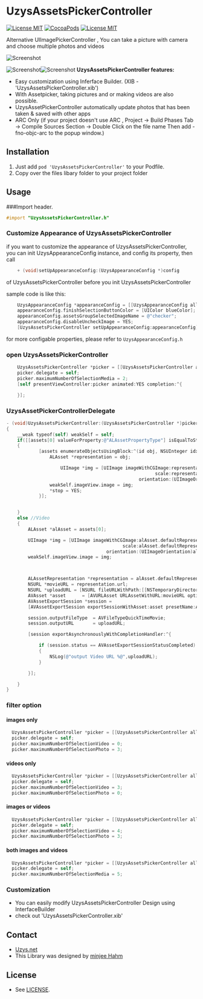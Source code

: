 UzysAssetsPickerController
==========================
[![License MIT](https://img.shields.io/badge/license-MIT-blue.svg?style=flat)](https://raw.githubusercontent.com/uzysjung/UzysAssetsPickerController/master/LICENSE)
[![CocoaPods](https://img.shields.io/cocoapods/v/UzysAssetsPickerController.svg?style=flat)](https://github.com/uzysjung/UzysAssetsPickerController)
[![License MIT](https://img.shields.io/badge/contact-@Uzysjung-blue.svg?style=flat)](http://uzys.net)


Alternative UIImagePickerController , You can take a picture with camera and choose multiple photos and videos

![Screenshot](https://raw.githubusercontent.com/uzysjung/UzysAssetsPickerController/master/UzysAssetsPickerController.gif)

![Screenshot](https://raw.githubusercontent.com/uzysjung/UzysAssetsPickerController/master/UzysAssetsPickerController1.png)![Screenshot](https://raw.githubusercontent.com/uzysjung/UzysAssetsPickerController/master/UzysAssetsPickerController2.png)
**UzysAssetsPickerController features:**

* Easy customization using Inferface Builder. (XIB - 'UzysAssetsPickerController.xib')
* With Assetpicker, taking pictures and or making videos are also possible.
* UzysAssetPickerController automatically update photos that has been taken & saved with other apps  
* ARC Only (if your project doesn't use ARC , Project -> Build Phases Tab -> Compile Sources Section -> Double Click on the file name Then add -fno-objc-arc to the popup window.)

## Installation
1. Just add `pod 'UzysAssetsPickerController'` to your Podfile.
2. Copy over the files libary folder to your project folder

## Usage
###Import header.

``` objective-c
#import "UzysAssetsPickerController.h"
```

### Customize Appearance of UzysAssetsPickerController
if you want to customize the appearance of UzysAssetsPickerController, you can init UzysAppearanceConfig instance, and config its property,
then call

``` objective-c
    + (void)setUpAppearanceConfig:(UzysAppearanceConfig *)config
```  
of UzysAssetsPickerController before you init UzysAssetsPickerController

sample code is like this:

``` objective-c
    UzysAppearanceConfig *appearanceConfig = [[UzysAppearanceConfig alloc] init];
    appearanceConfig.finishSelectionButtonColor = [UIColor blueColor];
    appearanceConfig.assetsGroupSelectedImageName = @"checker";
    appearanceConfig.disableUncheckImage = YES;
    [UzysAssetsPickerController setUpAppearanceConfig:appearanceConfig];
```

for more configable properties, please refer to `UzysAppearanceConfig.h`

### open UzysAssetsPickerController
``` objective-c
    UzysAssetsPickerController *picker = [[UzysAssetsPickerController alloc] init];
    picker.delegate = self;
    picker.maximumNumberOfSelectionMedia = 2;
    [self presentViewController:picker animated:YES completion:^{

    }];
```
### UzysAssetPickerControllerDelegate
``` objective-c
- (void)UzysAssetsPickerController:(UzysAssetsPickerController *)picker didFinishPickingAssets:(NSArray *)assets
{
    __weak typeof(self) weakSelf = self;
    if([[assets[0] valueForProperty:@"ALAssetPropertyType"] isEqualToString:@"ALAssetTypePhoto"]) //Photo
    {
            [assets enumerateObjectsUsingBlock:^(id obj, NSUInteger idx, BOOL *stop) {
                ALAsset *representation = obj;

                    UIImage *img = [UIImage imageWithCGImage:representation.defaultRepresentation.fullResolutionImage
                                                       scale:representation.defaultRepresentation.scale
                                                 orientation:(UIImageOrientation)representation.defaultRepresentation.orientation];
                weakSelf.imageView.image = img;
                *stop = YES;
            }];


    }
    else //Video
    {
        ALAsset *alAsset = assets[0];

        UIImage *img = [UIImage imageWithCGImage:alAsset.defaultRepresentation.fullResolutionImage
                                           scale:alAsset.defaultRepresentation.scale
                                     orientation:(UIImageOrientation)alAsset.defaultRepresentation.orientation];
        weakSelf.imageView.image = img;



        ALAssetRepresentation *representation = alAsset.defaultRepresentation;
        NSURL *movieURL = representation.url;
        NSURL *uploadURL = [NSURL fileURLWithPath:[[NSTemporaryDirectory() stringByAppendingPathComponent:@"test"] stringByAppendingString:@".mp4"]];
        AVAsset *asset      = [AVURLAsset URLAssetWithURL:movieURL options:nil];
        AVAssetExportSession *session =
        [AVAssetExportSession exportSessionWithAsset:asset presetName:AVAssetExportPresetMediumQuality];

        session.outputFileType  = AVFileTypeQuickTimeMovie;
        session.outputURL       = uploadURL;

        [session exportAsynchronouslyWithCompletionHandler:^{

            if (session.status == AVAssetExportSessionStatusCompleted)
            {
                NSLog(@"output Video URL %@",uploadURL);
            }

        }];

    }
}
```

### filter option
#### images only
``` objective-c
  UzysAssetsPickerController *picker = [[UzysAssetsPickerController alloc] init];
  picker.delegate = self;
  picker.maximumNumberOfSelectionVideo = 0;
  picker.maximumNumberOfSelectionPhoto = 3;

```

#### videos only
``` objective-c
  UzysAssetsPickerController *picker = [[UzysAssetsPickerController alloc] init];
  picker.delegate = self;
  picker.maximumNumberOfSelectionVideo = 3;
  picker.maximumNumberOfSelectionPhoto = 0;
```
#### images or videos
``` objective-c
  UzysAssetsPickerController *picker = [[UzysAssetsPickerController alloc] init];
  picker.delegate = self;
  picker.maximumNumberOfSelectionVideo = 4;
  picker.maximumNumberOfSelectionPhoto = 3;
```

#### both images and videos
``` objective-c
  UzysAssetsPickerController *picker = [[UzysAssetsPickerController alloc] init];
  picker.delegate = self;
  picker.maximumNumberOfSelectionMedia = 5;
```

### Customization
- You can easily modify UzysAssetsPickerController Design using InterfaceBuilder
- check out 'UzysAssetsPickerController.xib'

## Contact
 - [Uzys.net](http://uzys.net)
 - This Library was designed by [minjee Hahm](http://www.linkedin.com/pub/minjee-hahm/63/73/5a)


## License
 - See [LICENSE](https://github.com/uzysjung/UzysAssetsPickerController/blob/master/LICENSE).
